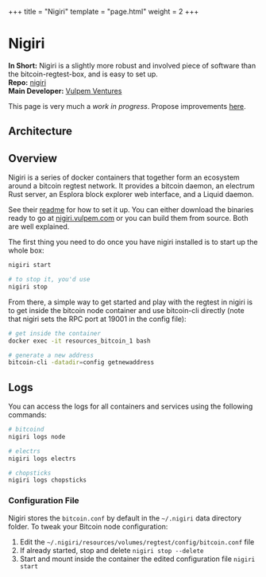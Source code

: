+++
title = "Nigiri"
template = "page.html"
weight = 2
+++

# Nigiri

**In Short:** Nigiri is a slightly more robust and involved piece of software than the bitcoin-regtest-box, and is easy to set up.  
**Repo:** [nigiri](https://github.com/vulpemventures/nigiri)  
**Main Developer:** [Vulpem Ventures](https://vulpem.com/)  

This page is very much a _work in progress_. Propose improvements [here](https://github.com/thunderbiscuit/learn-bitcoin-testnet).

## Architecture

## Overview

Nigiri is a series of docker containers that together form an ecosystem around a bitcoin regtest network. It provides a bitcoin daemon, an electrum Rust server, an Esplora block explorer web interface, and a Liquid daemon.

See their [readme](https://github.com/vulpemventures/nigiri) for how to set it up. You can either download the binaries ready to go at [nigiri.vulpem.com](https://nigiri.vulpem.com/) or you can build them from source. Both are well explained.

The first thing you need to do once you have nigiri installed is to start up the whole box:

```sh
nigiri start

# to stop it, you'd use
nigiri stop
```

From there, a simple way to get started and play with the regtest in nigiri is to get inside the bitcoin node container and use bitcoin-cli directly (note that nigiri sets the RPC port at 19001 in the config file):

```sh
# get inside the container
docker exec -it resources_bitcoin_1 bash

# generate a new address
bitcoin-cli -datadir=config getnewaddress
```

## Logs

You can access the logs for all containers and services using the following commands:

```sh
# bitcoind
nigiri logs node

# electrs
nigiri logs electrs

# chopsticks
nigiri logs chopsticks
```


### Configuration File

Nigiri stores the `bitcoin.conf`  by default in the `~/.nigiri` data directory folder.
To tweak your Bitcoin node configuration:

1. Edit the `~/.nigiri/resources/volumes/regtest/config/bitcoin.conf` file
2. If already started, stop and delete `nigiri stop --delete`
3. Start and mount inside the container the edited configuration file `nigiri start` 